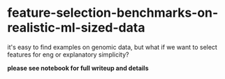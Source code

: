 # feature-selection-benchmarks-on-realistic-ml-sized-data
 it's easy to find examples on genomic data, but what if we want to select features for eng or explanatory simplicity?

__please see notebook for full writeup and details__
